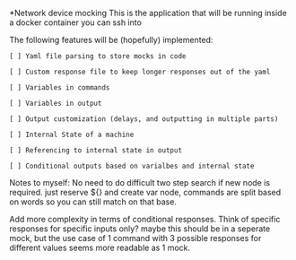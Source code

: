 *Network device mocking
This is the application that will be running inside a docker container you can ssh into

The following features will be (hopefully) implemented:

    [ ] Yaml file parsing to store mocks in code

    [ ] Custom response file to keep longer responses out of the yaml

    [ ] Variables in commands

    [ ] Variables in output

    [ ] Output customization (delays, and outputting in multiple parts)

    [ ] Internal State of a machine

    [ ] Referencing to internal state in output

    [ ] Conditional outputs based on varialbes and internal state

Notes to myself:
No need to do difficult two step search if new node is required.
just reserve ${} and create var node, commands are split based on words so you can still match on that base.

Add more complexity in terms of conditional responses. Think of specific responses for specific inputs only?
maybe this should be in a seperate mock, but the use case of 1 command with  3 possible responses for different values seems more readable as 1 mock.